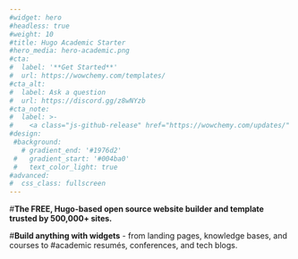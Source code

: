 ```yaml
---
#widget: hero
#headless: true
#weight: 10
#title: Hugo Academic Starter
#hero_media: hero-academic.png
#cta:
#  label: '**Get Started**'
#  url: https://wowchemy.com/templates/
#cta_alt:
#  label: Ask a question
#  url: https://discord.gg/z8wNYzb
#cta_note:
#  label: >-
#    <a class="js-github-release" href="https://wowchemy.com/updates/" data-repo="gcushen/hugo-academic">Latest release<!-- V --></a><div style="text-shadow: none;"><a class="github-button" href="https://github.com/wowchemy/wowchemy-hugo-modules" data-icon="octicon-star" data-size="large" data-show-count="true" aria-label="Star">Star Wowchemy site builder for Hugo</a></div><div style="text-shadow: none;"><a class="github-button" href="https://github.com/wowchemy/starter-academic" data-icon="octicon-star" data-size="large" data-show-count="true" aria-label="Star">Star the  Academic template</a></div>
#design:
 #background:
   # gradient_end: '#1976d2'
 #   gradient_start: '#004ba0'
 #   text_color_light: true
#advanced:
#  css_class: fullscreen
---
```


#**The FREE, Hugo-based open source website builder and template trusted by 500,000+ sites.**

#**Build anything with widgets** - from landing pages, knowledge bases, and courses to #academic resumés, conferences, and tech blogs.

